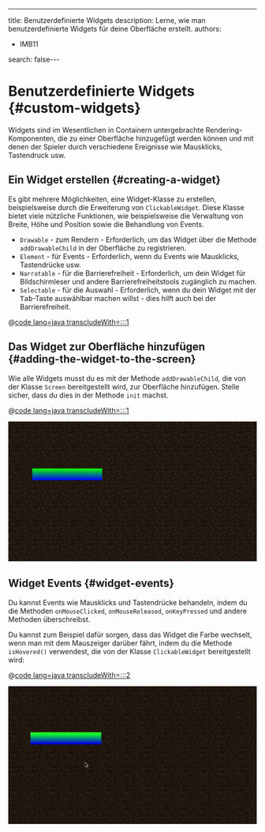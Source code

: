 ---
title: Benutzerdefinierte Widgets
description: Lerne, wie man benutzerdefinierte Widgets für deine Oberfläche erstellt.
authors:
  - IMB11

search: false---

# Benutzerdefinierte Widgets {#custom-widgets}

Widgets sind im Wesentlichen in Containern untergebrachte Rendering-Komponenten, die zu einer Oberfläche hinzugefügt werden können und mit denen der Spieler durch verschiedene Ereignisse wie Mausklicks, Tastendruck usw.

## Ein Widget erstellen {#creating-a-widget}

Es gibt mehrere Möglichkeiten, eine Widget-Klasse zu erstellen, beispielsweise durch die Erweiterung von `ClickableWidget`. Diese Klasse bietet viele nützliche Funktionen, wie beispielsweise die Verwaltung von Breite, Höhe und Position sowie die Behandlung von Events.

- `Drawable` - zum Rendern - Erforderlich, um das Widget über die Methode `addDrawableChild` in der Oberfläche zu registrieren.
- `Element` - für Events - Erforderlich, wenn du Events wie Mausklicks, Tastendrücke usw.
- `Narratable` - für die Barrierefreiheit - Erforderlich, um dein Widget für Bildschirmleser und andere Barrierefreiheitstools zugänglich zu machen.
- `Selectable` - für die Auswahl - Erforderlich, wenn du dein Widget mit der <kbd>Tab</kbd>-Taste auswählbar machen willst - dies hilft auch bei der Barrierefreiheit.

@[code lang=java transcludeWith=:::1](@/reference/1.21/src/client/java/com/example/docs/rendering/screens/CustomWidget.java)

## Das Widget zur Oberfläche hinzufügen {#adding-the-widget-to-the-screen}

Wie alle Widgets musst du es mit der Methode `addDrawableChild`, die von der Klasse `Screen` bereitgestellt wird, zur Oberfläche hinzufügen. Stelle sicher, dass du dies in der Methode `init` machst.

@[code lang=java transcludeWith=:::1](@/reference/1.21/src/client/java/com/example/docs/rendering/screens/CustomWidget.java)

![Ein benutzerdefiniertes Widget in einer Oberfläche](/assets/develop/rendering/gui/custom-widget-example.png)

## Widget Events {#widget-events}

Du kannst Events wie Mausklicks und Tastendrücke behandeln, indem du die Methoden `onMouseClicked`, `onMouseReleased`, `onKeyPressed` und andere Methoden überschreibst.

Du kannst zum Beispiel dafür sorgen, dass das Widget die Farbe wechselt, wenn man mit dem Mauszeiger darüber fährt, indem du die Methode `isHovered()` verwendest, die von der Klasse `ClickableWidget` bereitgestellt wird:

@[code lang=java transcludeWith=:::2](@/reference/1.21/src/client/java/com/example/docs/rendering/screens/CustomWidget.java)

![Hover-Event Beispiel](/assets/develop/rendering/gui/custom-widget-events.webp)
